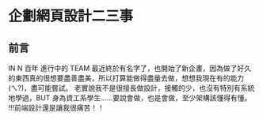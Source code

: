 # 企劃網頁設計二三事

## 前言

IN N 百年 進行中的 TEAM 最近終於有名字了，也開始了新企畫，因為做了好久的東西真的很想要盡善盡美，所以打算能做得盡量去做，想想我現在有的能力(ㄟ?)，盡可能嘗試。
老實說我不是很擅長做設計，接觸的少，也沒有特別有系統地學過，BUT 身為資工系學生......要說會做，也是會做，至少架構該懂得有懂。
!!!前端設計還是讓我很痛苦！！
